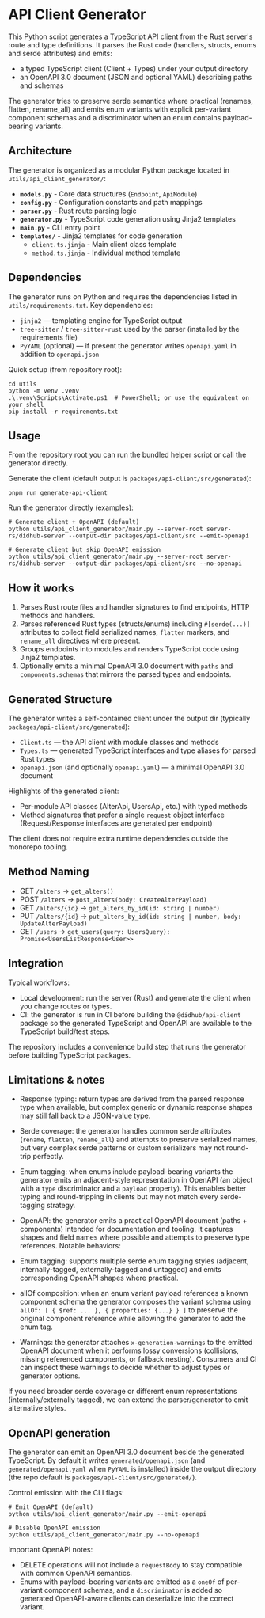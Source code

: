 # API Client Generator

This Python script generates a TypeScript API client from the Rust server's route and type definitions.
It parses the Rust code (handlers, structs, enums and serde attributes) and emits:

- a typed TypeScript client (Client + Types) under your output directory
- an OpenAPI 3.0 document (JSON and optional YAML) describing paths and schemas

The generator tries to preserve serde semantics where practical (renames, flatten, rename_all)
and emits enum variants with explicit per-variant component schemas and a discriminator when
an enum contains payload-bearing variants.

## Architecture

The generator is organized as a modular Python package located in `utils/api_client_generator/`:

- **`models.py`** - Core data structures (`Endpoint`, `ApiModule`)
- **`config.py`** - Configuration constants and path mappings
- **`parser.py`** - Rust route parsing logic
- **`generator.py`** - TypeScript code generation using Jinja2 templates
- **`main.py`** - CLI entry point
- **`templates/`** - Jinja2 templates for code generation
  - `client.ts.jinja` - Main client class template
  - `method.ts.jinja` - Individual method template

## Dependencies

The generator runs on Python and requires the dependencies listed in `utils/requirements.txt`.
Key dependencies:

- `jinja2` — templating engine for TypeScript output
- `tree-sitter` / `tree-sitter-rust` used by the parser (installed by the requirements file)
- `PyYAML` (optional) — if present the generator writes `openapi.yaml` in addition to `openapi.json`

Quick setup (from repository root):

```pwsh
cd utils
python -m venv .venv
.\.venv\Scripts\Activate.ps1  # PowerShell; or use the equivalent on your shell
pip install -r requirements.txt
```

## Usage

From the repository root you can run the bundled helper script or call the generator directly.

Generate the client (default output is `packages/api-client/src/generated`):

```pwsh
pnpm run generate-api-client
```

Run the generator directly (examples):

```pwsh
# Generate client + OpenAPI (default)
python utils/api_client_generator/main.py --server-root server-rs/didhub-server --output-dir packages/api-client/src --emit-openapi

# Generate client but skip OpenAPI emission
python utils/api_client_generator/main.py --server-root server-rs/didhub-server --output-dir packages/api-client/src --no-openapi
```

## How it works

1. Parses Rust route files and handler signatures to find endpoints, HTTP methods and handlers.
2. Parses referenced Rust types (structs/enums) including `#[serde(...)]` attributes to
  collect field serialized names, `flatten` markers, and `rename_all` directives where present.
3. Groups endpoints into modules and renders TypeScript code using Jinja2 templates.
4. Optionally emits a minimal OpenAPI 3.0 document with `paths` and `components.schemas` that
  mirrors the parsed types and endpoints.

## Generated Structure

The generator writes a self-contained client under the output dir (typically `packages/api-client/src/generated`):

- `Client.ts` — the API client with module classes and methods
- `Types.ts` — generated TypeScript interfaces and type aliases for parsed Rust types
- `openapi.json` (and optionally `openapi.yaml`) — a minimal OpenAPI 3.0 document

Highlights of the generated client:

- Per-module API classes (AlterApi, UsersApi, etc.) with typed methods
- Method signatures that prefer a single `request` object interface (Request/Response interfaces are generated per endpoint)

The client does not require extra runtime dependencies outside the monorepo tooling.

## Method Naming

- GET `/alters` → `get_alters()`  
- POST `/alters` → `post_alters(body: CreateAlterPayload)`  
- GET `/alters/{id}` → `get_alters_by_id(id: string | number)`  
- PUT `/alters/{id}` → `put_alters_by_id(id: string | number, body: UpdateAlterPayload)`  
- GET `/users` → `get_users(query: UsersQuery): Promise<UsersListResponse<User>>`

## Integration

Typical workflows:

- Local development: run the server (Rust) and generate the client when you change routes or types.
- CI: the generator is run in CI before building the `@didhub/api-client` package so the generated
  TypeScript and OpenAPI are available to the TypeScript build/test steps.

The repository includes a convenience build step that runs the generator before building TypeScript packages.

## Limitations & notes

- Response typing: return types are derived from the parsed response type when available, but complex
  generic or dynamic response shapes may still fall back to a JSON-value type.
- Serde coverage: the generator handles common serde attributes (`rename`, `flatten`, `rename_all`) and
  attempts to preserve serialized names, but very complex serde patterns or custom serializers may not
  round-trip perfectly.
- Enum tagging: when enums include payload-bearing variants the generator emits an adjacent-style
  representation in OpenAPI (an object with a `type` discriminator and a `payload` property). This
  enables better typing and round-tripping in clients but may not match every serde-tagging strategy.
- OpenAPI: the generator emits a practical OpenAPI document (paths + components) intended for
  documentation and tooling. It captures shapes and field names where possible and attempts to
  preserve type references. Notable behaviors:

- Enum tagging: supports multiple serde enum tagging styles (adjacent, internally-tagged,
  externally-tagged and untagged) and emits corresponding OpenAPI shapes where practical.
- allOf composition: when an enum variant payload references a known component schema the
  generator composes the variant schema using `allOf: [ { $ref: ... }, { properties: {...} } ]`
  to preserve the original component reference while allowing the generator to add the enum tag.
- Warnings: the generator attaches `x-generation-warnings` to the emitted OpenAPI document when
  it performs lossy conversions (collisions, missing referenced components, or fallback nesting).
  Consumers and CI can inspect these warnings to decide whether to adjust types or generator options.

If you need broader serde coverage or different enum representations (internally/externally tagged),
we can extend the parser/generator to emit alternative styles.

## OpenAPI generation

The generator can emit an OpenAPI 3.0 document beside the generated TypeScript.
By default it writes `generated/openapi.json` (and `generated/openapi.yaml` when `PyYAML` is installed)
inside the output directory (the repo default is `packages/api-client/src/generated/`).

Control emission with the CLI flags:

```pwsh
# Emit OpenAPI (default)
python utils/api_client_generator/main.py --emit-openapi

# Disable OpenAPI emission
python utils/api_client_generator/main.py --no-openapi
```

Important OpenAPI notes:

- DELETE operations will not include a `requestBody` to stay compatible with common OpenAPI semantics.
- Enums with payload-bearing variants are emitted as a `oneOf` of per-variant component schemas,
  and a `discriminator` is added so generated OpenAPI-aware clients can deserialize into the correct variant.
